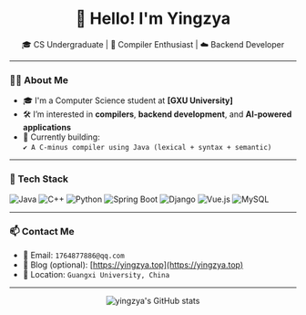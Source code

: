 <h1 align="center">👋 Hello! I'm Yingzya</h1>

<p align="center">
  🎓 CS Undergraduate | 🧠 Compiler Enthusiast | ☁️ Backend Developer
</p>

---

### 🧑‍💻 About Me

- 🎓 I'm a Computer Science student at **[GXU University]**
- 🛠 I’m interested in **compilers**, **backend development**, and **AI-powered applications**
- 🧩 Currently building:  
  `✔️ A C-minus compiler using Java (lexical + syntax + semantic)`  

---

### 🧰 Tech Stack

![Java](https://img.shields.io/badge/-Java-007396?logo=java&logoColor=white)
![C++](https://img.shields.io/badge/-C++-00599C?logo=c%2B%2B&logoColor=white)
![Python](https://img.shields.io/badge/-Python-3776AB?logo=python&logoColor=white)
![Spring Boot](https://img.shields.io/badge/-SpringBoot-6DB33F?logo=spring&logoColor=white)
![Django](https://img.shields.io/badge/-Django-092E20?logo=django)
![Vue.js](https://img.shields.io/badge/-Vue.js-4FC08D?logo=vue.js)
![MySQL](https://img.shields.io/badge/-MySQL-4479A1?logo=mysql)

---

### 📫 Contact Me

- 💼 Email: `1764877886@qq.com`
- 💬 Blog (optional): [https://yingzya.top](https://yingzya.top)
- 📌 Location: `Guangxi University, China`

---

<p align="center">
  <img src="https://github-readme-stats.vercel.app/api?username=yingzya&show_icons=true&theme=radical" alt="yingzya's GitHub stats" />
</p>